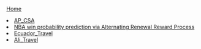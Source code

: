 [Home](https://bison2001.github.io/)
<li><a href="/AP_CSA">AP_CSA</a></li>
<li><a href="/nba.pdf">NBA win probability prediction via Alternating Renewal Reward Process</a></li>
<li><a href="/Ecuador_Travel">Ecuador_Travel</a></li>
<li><a href="/ali_travel">Ali_Travel</a></li>
